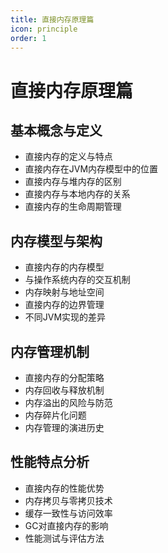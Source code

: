 ```yaml
---
title: 直接内存原理篇
icon: principle
order: 1
---
```


# 直接内存原理篇

## 基本概念与定义

- 直接内存的定义与特点
- 直接内存在JVM内存模型中的位置
- 直接内存与堆内存的区别
- 直接内存与本地内存的关系
- 直接内存的生命周期管理

## 内存模型与架构

- 直接内存的内存模型
- 与操作系统内存的交互机制
- 内存映射与地址空间
- 直接内存的边界管理
- 不同JVM实现的差异

## 内存管理机制

- 直接内存的分配策略
- 内存回收与释放机制
- 内存溢出的风险与防范
- 内存碎片化问题
- 内存管理的演进历史

## 性能特点分析

- 直接内存的性能优势
- 内存拷贝与零拷贝技术
- 缓存一致性与访问效率
- GC对直接内存的影响
- 性能测试与评估方法
